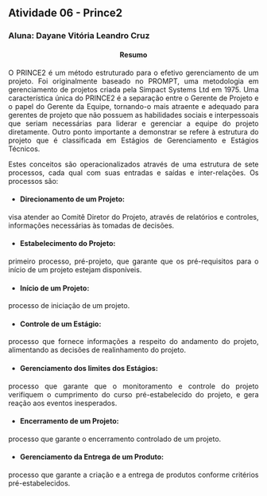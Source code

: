 ## Atividade 06 - Prince2

### Aluna: Dayane Vitória Leandro Cruz

#### <p style= "text-align: center;"> Resumo </p>

<p style="text-align: justify;"> O PRINCE2 é um método estruturado para o efetivo gerenciamento de um projeto. Foi originalmente baseado no PROMPT, uma metodologia em gerenciamento de projetos criada pela Simpact Systems Ltd em 1975. 
Uma característica única do PRINCE2 é a separação entre o Gerente de Projeto e o papel do Gerente da Equipe, tornando-o mais atraente e adequado para gerentes de projeto que não possuem as habilidades sociais e interpessoais que seriam necessárias para liderar e gerenciar a equipe do projeto diretamente.
Outro ponto importante a demonstrar se refere à estrutura do projeto que é classificada em Estágios de Gerenciamento e Estágios Técnicos.
</p>

<p style="text-align: justify;"> Estes conceitos são operacionalizados através de uma estrutura
de sete processos, cada qual com suas entradas e saídas e inter-relações. Os processos são: </p>

-  #### Direcionamento de um Projeto: 
<p style="text-align: justify;">visa atender ao Comitê Diretor
do Projeto, através de relatórios e controles, informações necessárias às tomadas de decisões. </p>

- #### Estabelecimento do Projeto:
<p style="text-align: justify;"> primeiro processo, pré-projeto, que garante que os pré-requisitos para o início de um projeto estejam disponíveis. </p>

- #### Início de um Projeto:
<p style="text-align: justify;"> processo de iniciação de um projeto. </p>

- #### Controle de um Estágio:
<p style="text-align: justify;"> processo que fornece informações a respeito do andamento do projeto, alimentando as decisões de realinhamento do projeto.</p>

- #### Gerenciamento dos limites dos Estágios:
<p style="text-align: justify;"> processo que garante que o monitoramento e controle do projeto verifiquem o cumprimento do curso pré-estabelecido do projeto, e gera reação aos eventos inesperados. </p>

- #### Encerramento de um Projeto: 
<p style="text-align: justify;"> processo que garante o encerramento controlado de um projeto. </p>

- #### Gerenciamento da Entrega de um Produto:
<p style="text-align: justify;"> processo que garante a criação e a entrega de produtos conforme critérios pré-estabelecidos. </p>









